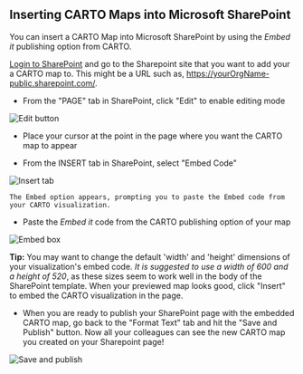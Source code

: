 ## Inserting CARTO Maps into Microsoft SharePoint

You can insert a CARTO Map into Microsoft SharePoint by using the _Embed it_ publishing option from CARTO.

[Login to SharePoint](https://portal.office.com/Home) and go to the Sharepoint site that you want to add your a CARTO map to. This might be a URL such as, <https://yourOrgName-public.sharepoint.com/>. 

- From the "PAGE" tab in SharePoint, click "Edit" to enable editing mode

<span class="wrap-border"><img src="{{ site.baseurl }}/img/layout/tutorials/sharepoint/img1.jpg" alt="Edit button" /></span>

- Place your cursor at the point in the page where you want the CARTO map to appear

- From the INSERT tab in SharePoint, select "Embed Code"

<span class="wrap-border"><img src="{{ site.baseurl }}/img/layout/tutorials/sharepoint/img2.jpg" alt="Insert tab" /></span>

	The Embed option appears, prompting you to paste the Embed code from your CARTO visualization. 

- Paste the _Embed it_ code from the CARTO publishing option of your map

<span class="wrap-border"><img src="{{ site.baseurl }}/img/layout/tutorials/sharepoint/img3.jpg" alt="Embed box" /></span>

**Tip:** You may want to change the default 'width' and 'height' dimensions of your visualization's embed code. _It is suggested to use a width of 600 and a height of 520_, as these sizes seem to work well in the body of the SharePoint template. When your previewed map looks good, click "Insert" to embed the CARTO visualization in the page.

- When you are ready to publish your SharePoint page with the embedded CARTO map, go back to the "Format Text" tab and hit the "Save and Publish" button. Now all your colleagues can see the new CARTO map you created on your Sharepoint page!

<span class="wrap-border"><img src="{{ site.baseurl }}/img/layout/tutorials/sharepoint/img5.jpg" alt="Save and publish" /></span>
